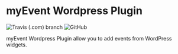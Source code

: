 # myEvent Wordpress Plugin
![Travis (.com) branch](https://img.shields.io/travis/com/DarekRepos/myEvent/master)
![GitHub](https://img.shields.io/github/license/DarekRepos/myEvent)

myEvent Wordpress Plugin allow you to add events from WordPress widgets.